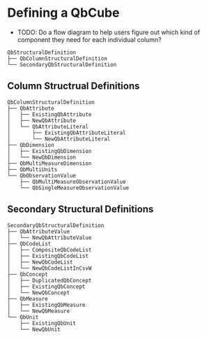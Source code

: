 # Defining a QbCube

* TODO: Do a flow diagram to help users figure out which kind of component they need for each individual column?

```text
QbStructuralDefinition
├── QbColumnStructuralDefinition
└── SecondaryQbStructuralDefinition
```

## Column Structrual Definitions

```text
QbColumnStructuralDefinition
├── QbAttribute
│   ├── ExistingQbAttribute
│   ├── NewQbAttribute
│   └── QbAttributeLiteral
│       ├── ExistingQbAttributeLiteral
│       └── NewQbAttributeLiteral
├── QbDimension
│   ├── ExistingQbDimension
│   └── NewQbDimension
├── QbMultiMeasureDimension
├── QbMultiUnits
└── QbObservationValue
    ├── QbMultiMeasureObservationValue
    └── QbSingleMeasureObservationValue
```

## Secondary Structural Definitions

```text
SecondaryQbStructuralDefinition
├── QbAttributeValue
│   └── NewQbAttributeValue
├── QbCodeList
│   ├── CompositeQbCodeList
│   ├── ExistingQbCodeList
│   ├── NewQbCodeList
│   └── NewQbCodeListInCsvW
├── QbConcept
│   ├── DuplicatedQbConcept
│   ├── ExistingQbConcept
│   └── NewQbConcept
├── QbMeasure
│   ├── ExistingQbMeasure
│   └── NewQbMeasure
└── QbUnit
    ├── ExistingQbUnit
    └── NewQbUnit
```
